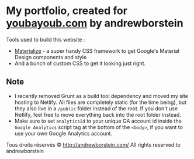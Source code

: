 # My portfolio, created for [youbayoub.com](http://youbayoub.com) by andrewborstein

Tools used to build this website :
- [Materialize](https://materializecss.com) - a super handy CSS framework to get Google's Material Design components and style
- And a bunch of custom CSS to get it looking just right.

## Note
- I recently removed Grunt as a build tool dependency and moved my site hosting to Netlify. All files are completely static (for the time being), but they also live in a `/public` folder instead of the root. If you don't use Netlify, feel free to move everything back into the  root folder instead.
- Make sure to set `analyticsId` to your unique GA account id inside the `Google Analytics` script tag at the bottom of the `<body>`, if you want to use your own Google Analytics account.

Tous droits réservés © http://andrewborstein.com/
All rights reserved to andrewborstein